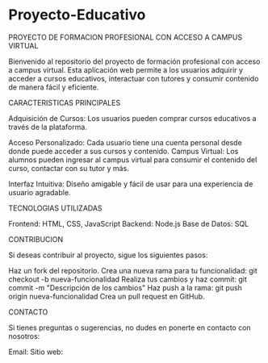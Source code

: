 # Proyecto-Educativo

PROYECTO DE FORMACION PROFESIONAL CON ACCESO A CAMPUS VIRTUAL

Bienvenido al repositorio del proyecto de formación profesional con acceso a campus virtual. Esta aplicación web permite a los usuarios adquirir y acceder a cursos educativos, interactuar con tutores y consumir contenido de manera fácil y eficiente.

CARACTERISTICAS PRINCIPALES

Adquisición de Cursos: Los usuarios pueden comprar cursos educativos a través de la plataforma.

Acceso Personalizado: Cada usuario tiene una cuenta personal desde donde puede acceder a sus cursos y contenido.
Campus Virtual: Los alumnos pueden ingresar al campus virtual para consumir el contenido del curso, contactar con su tutor y más.

Interfaz Intuitiva: Diseño amigable y fácil de usar para una experiencia de usuario agradable.

TECNOLOGIAS UTILIZADAS

Frontend: HTML, CSS, JavaScript
Backend: Node.js
Base de Datos: SQL

CONTRIBUCION

Si deseas contribuir al proyecto, sigue los siguientes pasos:

Haz un fork del repositorio.
Crea una nueva rama para tu funcionalidad: git checkout -b nueva-funcionalidad
Realiza tus cambios y haz commit: git commit -m "Descripción de los cambios"
Haz push a la rama: git push origin nueva-funcionalidad
Crea un pull request en GitHub.

CONTACTO

Si tienes preguntas o sugerencias, no dudes en ponerte en contacto con nosotros:

Email: 
Sitio web: 